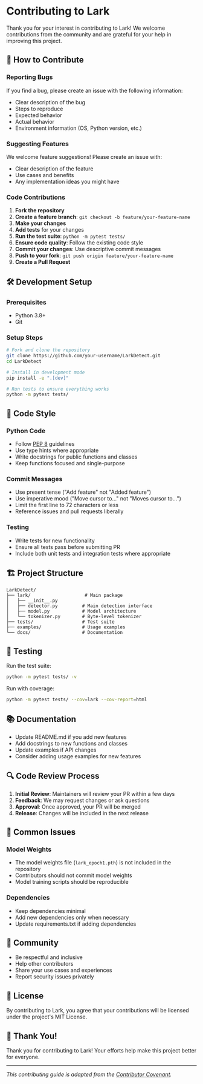# Contributing to Lark

Thank you for your interest in contributing to Lark! We welcome contributions from the community and are grateful for your help in improving this project.

## 🎯 How to Contribute

### Reporting Bugs
If you find a bug, please create an issue with the following information:
- Clear description of the bug
- Steps to reproduce
- Expected behavior
- Actual behavior
- Environment information (OS, Python version, etc.)

### Suggesting Features
We welcome feature suggestions! Please create an issue with:
- Clear description of the feature
- Use cases and benefits
- Any implementation ideas you might have

### Code Contributions
1. **Fork the repository**
2. **Create a feature branch**: `git checkout -b feature/your-feature-name`
3. **Make your changes**
4. **Add tests** for your changes
5. **Run the test suite**: `python -m pytest tests/`
6. **Ensure code quality**: Follow the existing code style
7. **Commit your changes**: Use descriptive commit messages
8. **Push to your fork**: `git push origin feature/your-feature-name`
9. **Create a Pull Request**

## 🛠️ Development Setup

### Prerequisites
- Python 3.8+
- Git

### Setup Steps
```bash
# Fork and clone the repository
git clone https://github.com/your-username/LarkDetect.git
cd LarkDetect

# Install in development mode
pip install -e ".[dev]"

# Run tests to ensure everything works
python -m pytest tests/
```

## 📝 Code Style

### Python Code
- Follow [PEP 8](https://pep8.org/) guidelines
- Use type hints where appropriate
- Write docstrings for public functions and classes
- Keep functions focused and single-purpose

### Commit Messages
- Use present tense ("Add feature" not "Added feature")
- Use imperative mood ("Move cursor to..." not "Moves cursor to...")
- Limit the first line to 72 characters or less
- Reference issues and pull requests liberally

### Testing
- Write tests for new functionality
- Ensure all tests pass before submitting PR
- Include both unit tests and integration tests where appropriate

## 🏗️ Project Structure

```
LarkDetect/
├── lark/                    # Main package
│   ├── __init__.py
│   ├── detector.py         # Main detection interface
│   ├── model.py            # Model architecture
│   └── tokenizer.py        # Byte-level tokenizer
├── tests/                  # Test suite
├── examples/               # Usage examples
└── docs/                   # Documentation
```

## 🧪 Testing

Run the test suite:
```bash
python -m pytest tests/ -v
```

Run with coverage:
```bash
python -m pytest tests/ --cov=lark --cov-report=html
```

## 📚 Documentation

- Update README.md if you add new features
- Add docstrings to new functions and classes
- Update examples if API changes
- Consider adding usage examples for new features

## 🔍 Code Review Process

1. **Initial Review**: Maintainers will review your PR within a few days
2. **Feedback**: We may request changes or ask questions
3. **Approval**: Once approved, your PR will be merged
4. **Release**: Changes will be included in the next release

## 🐛 Common Issues

### Model Weights
- The model weights file (`lark_epoch1.pth`) is not included in the repository
- Contributors should not commit model weights
- Model training scripts should be reproducible

### Dependencies
- Keep dependencies minimal
- Add new dependencies only when necessary
- Update requirements.txt if adding dependencies

## 🤝 Community

- Be respectful and inclusive
- Help other contributors
- Share your use cases and experiences
- Report security issues privately

## 📄 License

By contributing to Lark, you agree that your contributions will be licensed under the project's MIT License.

## 🙏 Thank You!

Thank you for contributing to Lark! Your efforts help make this project better for everyone.

---

*This contributing guide is adapted from the [Contributor Covenant](https://www.contributor-covenant.org/).*
